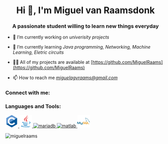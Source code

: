<h1 align="center">Hi 👋, I'm Miguel van Raamsdonk</h1>
<h3 align="center">A passionate student willing to learn new things everyday</h3>

- 🔭 I’m currently working on *univerisity projects*

- 🌱 I’m currently learning *Java programming, Networking, Machine Learning, Eletric circuits*

- 👨‍💻 All of my projects are available at [https://github.com/MiguelRaams](https://github.com/MiguelRaams)

- 📫 How to reach me *miguelagvraams@gmail.com*

<h3 align="left">Connect with me:</h3>
<p align="left">
</p>

<h3 align="left">Languages and Tools:</h3>
<p align="left"> <a href="https://www.cprogramming.com/" target="_blank" rel="noreferrer"> <img src="https://raw.githubusercontent.com/devicons/devicon/master/icons/c/c-original.svg" alt="c" width="40" height="40"/> </a> <a href="https://www.java.com" target="_blank" rel="noreferrer"> <img src="https://raw.githubusercontent.com/devicons/devicon/master/icons/java/java-original.svg" alt="java" width="40" height="40"/> </a> <a href="https://mariadb.org/" target="_blank" rel="noreferrer"> <img src="https://www.vectorlogo.zone/logos/mariadb/mariadb-icon.svg" alt="mariadb" width="40" height="40"/> </a> <a href="https://www.mathworks.com/" target="_blank" rel="noreferrer"> <img src="https://upload.wikimedia.org/wikipedia/commons/2/21/Matlab_Logo.png" alt="matlab" width="40" height="40"/> </a> <a href="https://www.mysql.com/" target="_blank" rel="noreferrer"> <img src="https://raw.githubusercontent.com/devicons/devicon/master/icons/mysql/mysql-original-wordmark.svg" alt="mysql" width="40" height="40"/> </a> </p>

<p><img align="center" src="https://github-readme-stats.vercel.app/api/top-langs?username=miguelraams&show_icons=true&locale=en&layout=compact" alt="miguelraams" /></p>

